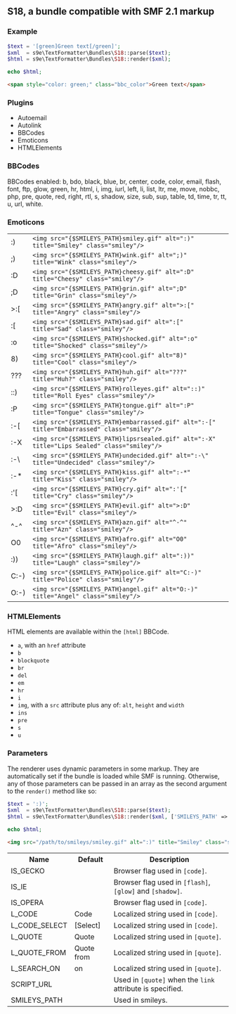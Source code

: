 ## S18, a bundle compatible with SMF 2.1 markup

### Example

```php
$text = '[green]Green text[/green]';
$xml  = s9e\TextFormatter\Bundles\S18::parse($text);
$html = s9e\TextFormatter\Bundles\S18::render($xml);

echo $html;
```
```html
<span style="color: green;" class="bbc_color">Green text</span>
```

### Plugins

 * Autoemail
 * Autolink
 * BBCodes
 * Emoticons
 * HTMLElements

### BBCodes

BBCodes enabled: b, bdo, black, blue, br, center, code, color, email, flash, font, ftp, glow, green, hr, html, i, img, iurl, left, li, list, ltr, me, move, nobbc, php, pre, quote, red, right, rtl, s, shadow, size, sub, sup, table, td, time, tr, tt, u, url, white.

### Emoticons

<table>
<tr><td>:)</td><td><code>&lt;img src="{$SMILEYS_PATH}smiley.gif" alt=":)" title="Smiley" class="smiley"/&gt;</td></tr>
<tr><td>;)</td><td><code>&lt;img src="{$SMILEYS_PATH}wink.gif" alt=";)" title="Wink" class="smiley"/&gt;</td></tr>
<tr><td>:D</td><td><code>&lt;img src="{$SMILEYS_PATH}cheesy.gif" alt=":D" title="Cheesy" class="smiley"/&gt;</td></tr>
<tr><td>;D</td><td><code>&lt;img src="{$SMILEYS_PATH}grin.gif" alt=";D" title="Grin" class="smiley"/&gt;</td></tr>
<tr><td>&gt;:[</td><td><code>&lt;img src="{$SMILEYS_PATH}angry.gif" alt="&gt;:[" title="Angry" class="smiley"/&gt;</td></tr>
<tr><td>:[</td><td><code>&lt;img src="{$SMILEYS_PATH}sad.gif" alt=":[" title="Sad" class="smiley"/&gt;</td></tr>
<tr><td>:o</td><td><code>&lt;img src="{$SMILEYS_PATH}shocked.gif" alt=":o" title="Shocked" class="smiley"/&gt;</td></tr>
<tr><td>8)</td><td><code>&lt;img src="{$SMILEYS_PATH}cool.gif" alt="8)" title="Cool" class="smiley"/&gt;</td></tr>
<tr><td>???</td><td><code>&lt;img src="{$SMILEYS_PATH}huh.gif" alt="???" title="Huh?" class="smiley"/&gt;</td></tr>
<tr><td>::)</td><td><code>&lt;img src="{$SMILEYS_PATH}rolleyes.gif" alt="::)" title="Roll Eyes" class="smiley"/&gt;</td></tr>
<tr><td>:P</td><td><code>&lt;img src="{$SMILEYS_PATH}tongue.gif" alt=":P" title="Tongue" class="smiley"/&gt;</td></tr>
<tr><td>:-[</td><td><code>&lt;img src="{$SMILEYS_PATH}embarrassed.gif" alt=":-[" title="Embarrassed" class="smiley"/&gt;</td></tr>
<tr><td>:-X</td><td><code>&lt;img src="{$SMILEYS_PATH}lipsrsealed.gif" alt=":-X" title="Lips Sealed" class="smiley"/&gt;</td></tr>
<tr><td>:-\</td><td><code>&lt;img src="{$SMILEYS_PATH}undecided.gif" alt=":-\" title="Undecided" class="smiley"/&gt;</td></tr>
<tr><td>:-*</td><td><code>&lt;img src="{$SMILEYS_PATH}kiss.gif" alt=":-*" title="Kiss" class="smiley"/&gt;</td></tr>
<tr><td>:'[</td><td><code>&lt;img src="{$SMILEYS_PATH}cry.gif" alt=":'[" title="Cry" class="smiley"/&gt;</td></tr>
<tr><td>&gt;:D</td><td><code>&lt;img src="{$SMILEYS_PATH}evil.gif" alt="&gt;:D" title="Evil" class="smiley"/&gt;</td></tr>
<tr><td>^-^</td><td><code>&lt;img src="{$SMILEYS_PATH}azn.gif" alt="^-^" title="Azn" class="smiley"/&gt;</td></tr>
<tr><td>O0</td><td><code>&lt;img src="{$SMILEYS_PATH}afro.gif" alt="O0" title="Afro" class="smiley"/&gt;</td></tr>
<tr><td>:))</td><td><code>&lt;img src="{$SMILEYS_PATH}laugh.gif" alt=":))" title="Laugh" class="smiley"/&gt;</td></tr>
<tr><td>C:-)</td><td><code>&lt;img src="{$SMILEYS_PATH}police.gif" alt="C:-)" title="Police" class="smiley"/&gt;</td></tr>
<tr><td>O:-)</td><td><code>&lt;img src="{$SMILEYS_PATH}angel.gif" alt="O:-)" title="Angel" class="smiley"/&gt;</td></tr>
</table>

### HTMLElements

HTML elements are available within the `[html]` BBCode.

 * `a`, with an `href` attribute
 * `b`
 * `blockquote`
 * `br`
 * `del`
 * `em`
 * `hr`
 * `i`
 * `img`, with a `src` attribute plus any of: `alt`, `height` and `width`
 * `ins`
 * `pre`
 * `s`
 * `u`

### Parameters

The renderer uses dynamic parameters in some markup. They are automatically set if the bundle is loaded while SMF is running. Otherwise, any of those parameters can be passed in an array as the second argument to the `render()` method like so:
```php
$text = ':)';
$xml  = s9e\TextFormatter\Bundles\S18::parse($text);
$html = s9e\TextFormatter\Bundles\S18::render($xml, ['SMILEYS_PATH' => '/path/to/smileys/']);

echo $html;
```
```html
<img src="/path/to/smileys/smiley.gif" alt=":)" title="Smiley" class="smiley">
```
<table>
	<tr>
		<th>Name</th>
		<th>Default</th>
		<th>Description</th>
	</tr>
	<tr>
		<td>IS_GECKO</td>
		<td></td>
		<td>Browser flag used in <code>[code]</code>.</td>
	</tr>
	<tr>
		<td>IS_IE</td>
		<td></td>
		<td>Browser flag used in <code>[flash]</code>, <code>[glow]</code> and <code>[shadow]</code>.</td>
	</tr>
	<tr>
		<td>IS_OPERA</td>
		<td></td>
		<td>Browser flag used in <code>[code]</code>.</td>
	</tr>
	<tr>
		<td>L_CODE</td>
		<td>Code</td>
		<td>Localized string used in <code>[code]</code>.</td>
	</tr>
	<tr>
		<td>L_CODE_SELECT</td>
		<td>[Select]</td>
		<td>Localized string used in <code>[code]</code>.</td>
	</tr>
	<tr>
		<td>L_QUOTE</td>
		<td>Quote</td>
		<td>Localized string used in <code>[quote]</code>.</td>
	</tr>
	<tr>
		<td>L_QUOTE_FROM</td>
		<td>Quote from</td>
		<td>Localized string used in <code>[quote]</code>.</td>
	</tr>
	<tr>
		<td>L_SEARCH_ON</td>
		<td>on</td>
		<td>Localized string used in <code>[quote]</code>.</td>
	</tr>
	<tr>
		<td>SCRIPT_URL</td>
		<td></td>
		<td>Used in <code>[quote]</code> when the <code>link</code> attribute is specified.</td>
	</tr>
	<tr>
		<td>SMILEYS_PATH</td>
		<td></td>
		<td>Used in smileys.</td>
	</tr>
</table>
